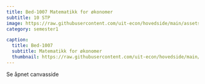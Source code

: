 ```yaml
---
title: Bed-1007 Matematikk for økonomer
subtitle: 10 STP
image: https://raw.githubusercontent.com/uit-econ/hovedside/main/assets/img/Bed-1007.jpg
category: semester1

caption:
  title: Bed-1007
  subtitle: Matematikk for økonomer
  thumbnail: https://raw.githubusercontent.com/uit-econ/hovedside/main/assets/img/Bed-1007.jpg
---
```



<div onload="newTab()"> <p> Se åpnet canvasside </p> </div>

 <script>
        function newTab() {
            window.open(
              "https://uit.instructure.com/courses/22172", "_blank");
        }
    </script>



  
